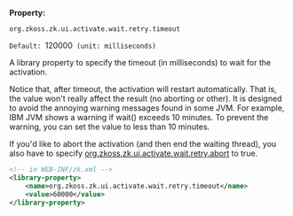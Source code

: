 **Property:**

`org.zkoss.zk.ui.activate.wait.retry.timeout`

`Default: `120000` (unit: milliseconds)`

A library property to specify the timeout (in milliseconds) to wait for
the activation.

Notice that, after timeout, the activation will restart automatically.
That is, the value won't really affect the result (no aborting or
other). It is designed to avoid the annoying warning messages found in
some JVM. For example, IBM JVM shows a warning if wait() exceeds 10
minutes. To prevent the warning, you can set the value to less than 10
minutes.

If you'd like to abort the activation (and then end the waiting thread),
you also have to specify [
org.zkoss.zk.ui.activate.wait.retry.abort]({{site.baseUrl}}/zk_config_ref/The_Library_Properties/org.zkoss.zk.ui.activate.wait.retry.abort)
to true.

``` xml
<!-- in WEB-INF/zk.xml -->
<library-property>
    <name>org.zkoss.zk.ui.activate.wait.retry.timeout</name>
    <value>60000</value>
</library-property>
```
